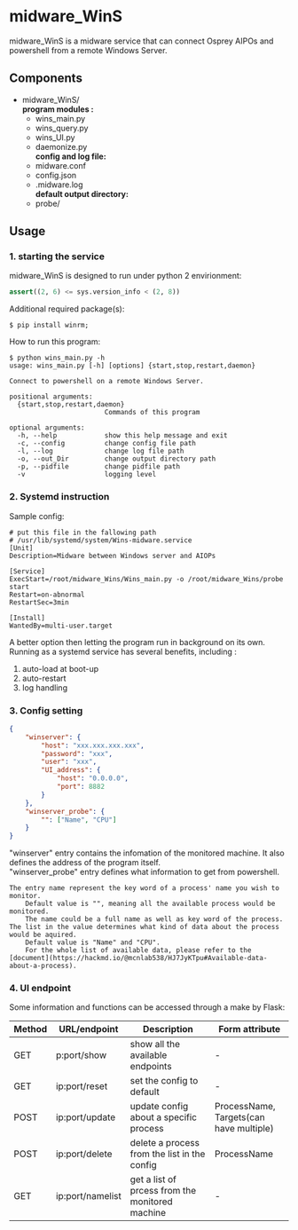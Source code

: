 # midware_WinS
midware_WinS is a midware service that can connect Osprey AIPOs and powershell from a remote Windows Server.

## Components
- midware_WinS/
</br>**program modules :**
    - wins_main.py
    - wins_query.py
    - wins_UI.py
    - daemonize.py
</br>**config and log file:**
    - midware.conf
    - config.json
    - .midware.log
</br>**default output directory:**
    - probe/

## Usage

### 1. starting the service
midware_WinS is designed to run under python 2 envirionment:
```python
assert((2, 6) <= sys.version_info < (2, 8))
```
Additional required package(s):
```shell
$ pip install winrm;
```
How to run this program:
```shell
$ python wins_main.py -h
usage: wins_main.py [-h] [options] {start,stop,restart,daemon}

Connect to powershell on a remote Windows Server.

positional arguments:
  {start,stop,restart,daemon}
                        Commands of this program

optional arguments:
  -h, --help            show this help message and exit
  -c, --config     	 	change config file path
  -l, --log         	change log file path
  -o, --out_Dir     	change output directory path
  -p, --pidfile     	change pidfile path
  -v                    logging level
```

### 2. Systemd instruction
Sample config:
```.service=
# put this file in the fallowing path
# /usr/lib/systemd/system/Wins-midware.service
[Unit]
Description=Midware between Windows server and AIOPs

[Service]
ExecStart=/root/midware_Wins/Wins_main.py -o /root/midware_Wins/probe start
Restart=on-abnormal
RestartSec=3min

[Install]
WantedBy=multi-user.target
```
A better option then letting the program run in background on its own.</br>
Running as a systemd service has several benefits, including :
1. auto-load at boot-up
2. auto-restart
3. log handling
### 3. Config setting
```json
{
    "winserver": {
        "host": "xxx.xxx.xxx.xxx", 
        "password": "xxx", 
        "user": "xxx", 
        "UI_address": {
            "host": "0.0.0.0", 
            "port": 8882
        }
    }, 
    "winserver_probe": {
        "": ["Name", "CPU"]
    }
}
```
"winserver" entry contains the infomation of the monitored machine. It also defines the address of the program itself.</br>
"winserver_probe" entry defines what information to get from powershell.

	The entry name represent the key word of a process' name you wish to monitor.
		Default value is "", meaning all the available process would be monitored.
		The name could be a full name as well as key word of the process.
	The list in the value determines what kind of data about the process would be aquired.
		Default value is "Name" and "CPU".
		For the whole list of available data, please refer to the [document](https://hackmd.io/@mcnlab538/HJ7JyKTpu#Available-data-about-a-process).

### 4. UI endpoint
Some information and functions can be accessed through a make by Flask:

|Method|URL/endpoint|Description|Form attribute|
|---|---|---|---|
|GET|p:port/show	|show all the available endpoints|	-|
|GET|ip:port/reset 	|set the config to default| -|
|POST|ip:port/update	|update config about a specific process|ProcessName,</br>Targets(can have multiple)|
|POST|ip:port/delete	|delete a process from the list in the config| ProcessName|
|GET|ip:port/namelist 	|get a list of prcess from the monitored machine|-|


